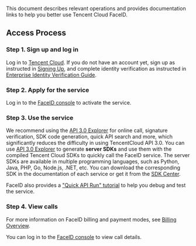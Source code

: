 This document describes relevant operations and provides documentation links to help you better use Tencent Cloud FaceID.
## Access Process
### Step 1. Sign up and log in
Log in to [Tencent Cloud](https://intl.cloud.tencent.com/login). If you do not have an account yet, sign up as instructed in [Signing Up](https://intl.cloud.tencent.com/document/product/378/17985), and complete identity verification as instructed in [Enterprise Identity Verification Guide](https://www.tencentcloud.com/document/product/378/10496).

### Step 2. Apply for the service
Log in to the [FaceID console](https://console.cloud.tencent.com/faceid) to activate the service.

### Step 3. Use the service
We recommend using the [API 3.0 Explorer](https://console.cloud.tencent.com/api/explorer?Product=faceid&Version=2018-03-01&Action=DetectAuth&SignVersion=) for online call, signature verification, SDK code generation, quick API search and more, which significantly reduces the difficulty in using TencentCloud API 3.0. You can use [API 3.0 Explorer](https://console.cloud.tencent.com/api/explorer?Product=faceid&Version=2018-03-01&Action=DetectAuth&SignVersion=) to generate **server SDKs** and use them with the compiled Tencent Cloud SDKs to quickly call the FaceID service. The server SDKs are available in multiple programming languages, such as Python, Java, PHP, Go, Node.js, .NET, etc. You can download the corresponding SDK in the documentation of each service or get it from the [SDK Center](https://intl.cloud.tencent.com/document/product/494).

FaceID also provides a ["Quick API Run" tutorial](https://www.tencentcloud.com/document/product/1061/37029) to help you debug and test the service.

### Step 4. View calls
For more information on FaceID billing and payment modes, see [Billing Overview](https://intl.cloud.tencent.com/document/product/1061/37023?!editLang=en).

You can log in to the [FaceID console](https://console.cloud.tencent.com/faceid) to view call details.
